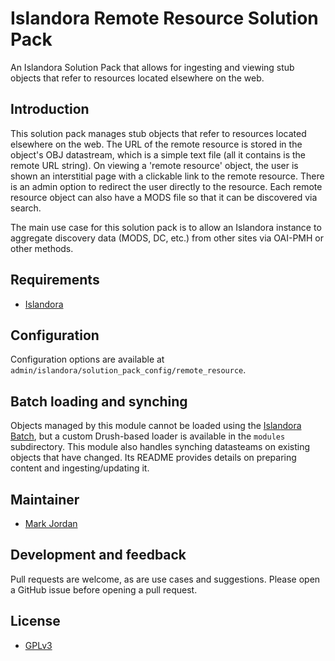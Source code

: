 # Islandora Remote Resource Solution Pack

An Islandora Solution Pack that allows for ingesting and viewing stub objects that refer to resources located elsewhere on the web.

## Introduction

This solution pack manages stub objects that refer to resources located elsewhere on the web. The URL of the remote resource is stored in the object's OBJ datastream, which is a simple text file (all it contains is the remote URL string). On viewing a 'remote resource' object, the user is shown an interstitial page with a clickable link to the remote resource. There is an admin option to redirect the user directly to the resource. Each remote resource object can also have a MODS file so that it can be discovered via search.

The main use case for this solution pack is to allow an Islandora instance to aggregate discovery data (MODS, DC, etc.) from other sites via OAI-PMH or other methods.

## Requirements

* [Islandora](https://github.com/Islandora/islandora)

## Configuration

Configuration options are available at `admin/islandora/solution_pack_config/remote_resource`.

## Batch loading and synching

Objects managed by this module cannot be loaded using the [Islandora Batch](https://github.com/Islandora/islandora_batch), but a custom Drush-based loader is available in the `modules` subdirectory. This module also handles synching datasteams on existing objects that have changed. Its README provides details on preparing content and ingesting/updating it.

## Maintainer

* [Mark Jordan](https://github.com/mjordan)

## Development and feedback

Pull requests are welcome, as are use cases and suggestions. Please open a GitHub issue before opening a pull request.

## License

* [GPLv3](http://www.gnu.org/licenses/gpl-3.0.txt)
